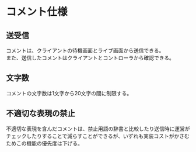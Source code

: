 # コメント仕様

## 送受信

コメントは、クライアントの待機画面とライブ画面から送信できる。  
また、送信したコメントはクライアントとコントローラから確認できる。

## 文字数

コメントの文字数は1文字から20文字の間に制限する。

## 不適切な表現の禁止

不適切な表現を含んだコメントは、禁止用語の辞書と比較したり送信時に運営がチェックしたりすることで減らすことができるが、いずれも実装コストがかさむためこの機能の優先度は下げる。

